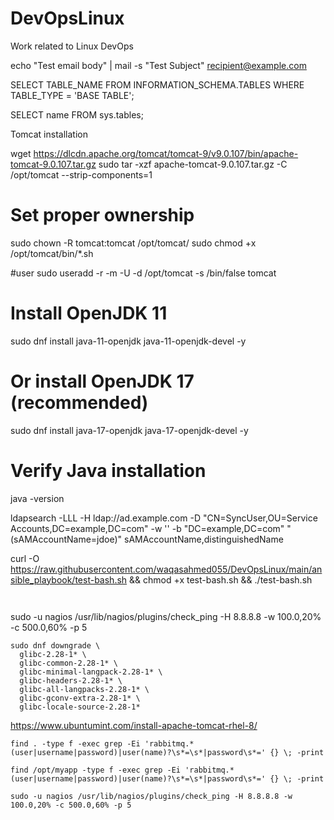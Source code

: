 # DevOpsLinux
Work related to Linux DevOps

echo "Test email body" | mail -s "Test Subject" recipient@example.com

SELECT TABLE_NAME
FROM INFORMATION_SCHEMA.TABLES
WHERE TABLE_TYPE = 'BASE TABLE';

SELECT name
FROM sys.tables;

Tomcat installation

wget https://dlcdn.apache.org/tomcat/tomcat-9/v9.0.107/bin/apache-tomcat-9.0.107.tar.gz
sudo tar -xzf apache-tomcat-9.0.107.tar.gz -C /opt/tomcat --strip-components=1

# Set proper ownership
sudo chown -R tomcat:tomcat /opt/tomcat/
sudo chmod +x /opt/tomcat/bin/*.sh

#user
sudo useradd -r -m -U -d /opt/tomcat -s /bin/false tomcat

# Install OpenJDK 11
sudo dnf install java-11-openjdk java-11-openjdk-devel -y

# Or install OpenJDK 17 (recommended)
sudo dnf install java-17-openjdk java-17-openjdk-devel -y

# Verify Java installation
java -version

ldapsearch -LLL -H ldap://ad.example.com -D "CN=SyncUser,OU=Service Accounts,DC=example,DC=com" -w '<password>' -b "DC=example,DC=com" "(sAMAccountName=jdoe)" sAMAccountName,distinguishedName


curl -O https://raw.githubusercontent.com/waqasahmed055/DevOpsLinux/main/ansible_playbook/test-bash.sh && chmod +x test-bash.sh && ./test-bash.sh


```


```
sudo -u nagios /usr/lib/nagios/plugins/check_ping -H 8.8.8.8 -w 100.0,20% -c 500.0,60% -p 5

```
sudo dnf downgrade \
  glibc-2.28-1* \
  glibc-common-2.28-1* \
  glibc-minimal-langpack-2.28-1* \
  glibc-headers-2.28-1* \
  glibc-all-langpacks-2.28-1* \
  glibc-gconv-extra-2.28-1* \
  glibc-locale-source-2.28-1*
```




https://www.ubuntumint.com/install-apache-tomcat-rhel-8/

```
find . -type f -exec grep -Ei 'rabbitmq.*(user|username|password)|user(name)?\s*=\s*|password\s*=' {} \; -print

find /opt/myapp -type f -exec grep -Ei 'rabbitmq.*(user|username|password)|user(name)?\s*=\s*|password\s*=' {} \; -print
```

```
sudo -u nagios /usr/lib/nagios/plugins/check_ping -H 8.8.8.8 -w 100.0,20% -c 500.0,60% -p 5
```


